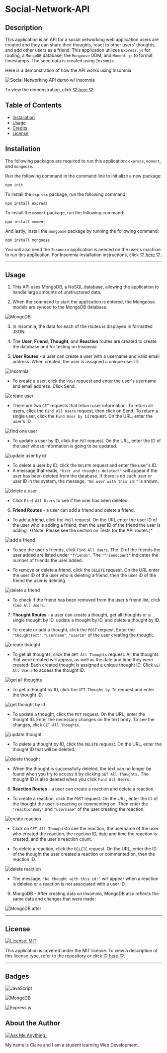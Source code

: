 # Social-Network-API

## Description

This application is an API for a social networking web application users are created and they can share their thoughts, react to other users' thoughts, and add other users as a friend. This application utilizes `Express.js` for routing, a `MongoDB` database, the `Mongoose` ODM, and `Moment.js` to format timestamps. The seed data is created using `Insomnia`.


Here is a demonstration of how the API works using Insomnia:

![Social Networking API demo w/ Insomnia](./assets/social-network-api-demo.gif)

To view the demonstration, click [♡ here ♡](https://streamable.com/lxvs7y)

## Table of Contents

- [Installation](#installation)
- [Usage](#usage)
- [Credits](#credits)
- [License](#license)

## Installation

The following packages are required to run this application: `express`, `moment`, and `mongoose`. 

Run the following command in the command line to initialize a new package:
~~~
npm init
~~~

To install the `express` package, run the following command:
~~~
npm install express
~~~
To install the `moment` package, run the following command:
~~~
npm install moment
~~~
And lastly, install the `mongoose` package by running the following command:
~~~
npm install mongoose
~~~


You will also need the `Insomnia` application is needed on the user's machine to run this application. For Insomnia installation instructions, click [♡ here ♡](https://docs.insomnia.rest/insomnia/install).

---
## Usage

1. This API uses MongoDB, a NoSQL database, allowing the application to handle large amounts of unstructured data.

2. When the command to start the application is entered, the Mongoose models are synced to the MongoDB database.

![MongoDB](./assets/images/MongoDb.png)

3. In Insomnia, the data for each of the routes is displayed in formatted JSON.

4. The **User**, **Friend**, **Thought**, and **Reaction** routes are created to create the database and for testing on Insomnia

5. **User Routes** - a user can create a user with a username and valid email address. When created, the user is assigned a unique user ID.

![insomnia](./assets/images/insomnia-set-up.png)

- To create a user, click the `POST` request and enter the user's username and email address. Click Send.

![create user](./assets/images/create-user.gif)

- There are two `GET` requests that return user information. To return all users, click the `Find All Users` request, then click on Send. To return a single user, click the `Find User by Id` request. On the URL, enter the user's ID.

![find one user](./assets/images/one-user.png)

- To update a user by ID, click the `PUT` request. On the URL, enter the ID of the user whose information is going to be updated.

![update user by id](./assets/images/update-user.gif)

- To delete a user by ID, click the `DELETE` request and enter the user's ID.
- A message that reads, `"User and thoughts deleted!"` will appear if the user has been deleted from the database. If there is no such user or user ID in the system, the message, `"No user with this id!"` is shown.

![delete a user](./assets/images/delete-user.gif)

- Click `Find All Users` to see if the user has been deleted.

6. **Friend Routes** - a user can add a friend and delete a friend.

- To add a friend, click the `POST` request. On the URL enter the user ID of the user who is adding a friend, then the user ID of the friend the user is adding. \*(Note: Please see the section on Tests for the API routes.)\*

![add a friend](./assets/images/friend-add.gif)

- To see the user's friends, click `Find All Users`. The ID of the friends the user added are listed under `"friends"`. The `"friendCount"` indicates the number of friends the user added.

- To remove or delete a friend, click the `DELETE` request. On the URL enter the user ID of the user who is deleting a friend, then the user ID of the friend the user is deleting.

![delete a friend](./assets/images/friend-delete.gif)

- To check if the friend has been removed from the user's friend list, click `Find All Users`.

7. **Thought Routes** - a user can create a thought, get all thoughts or a single thought by ID, update a thought by ID, and delete a thought by ID.

- To create or add a thought, click the `POST` request. Enter the `"thoughtText"`, `"username"`, `"userID"` of the user creating the thought.

![create thought]()

- To get all thoughts, click the `GET All Thoughts` request. All the thoughts that were created will appear, as well as the date and time they were created. Each created thought is assigned a unique thought ID. Click `GET All Users` to access the thought ID.

![get all thoughts]()

- To get a thought by ID, click the `GET Thought by Id` request and enter the thought ID.

![get thought by id]()

- To update a thought, click the `PUT` request. On the URL, enter the thought ID. Enter the necessary changes on the text body. To see the changes, click `GET All Thoughts`.

![update thought]()

- To delete a thought by ID, click the `DELETE` request. On the URL, enter the thought ID that will be deleted.

![delete thought]()

- When the thought is successfully deleted, the text can no longer be found when you try to access it by clicking `GET All Thoughts.` The thought ID is also deleted when you click `Find All Users.`

8. **Reaction Routes** - a user can create a reaction and delete a reaction.

- To create a reaction, click the `POST` request. On the URL, enter the ID of the thought the user is reacting or commenting on. Then enter the `"reactionBody"` and `"username"` of the user creating the reaction.

![create reaction](./assets/images/reaction-create.gif)

- Click on `GET All Thoughts`to see the reaction, the username of the user who created the reaction, the reaction ID, date and time the reaction is created, and the user's reaction count.

- To delete a reaction, click the `DELETE` request. On the URL, enter the ID of the thought the user created a reaction or commented on, then the reaction ID.

![delete reaction](./assets/images/reaction-delete.gif)

- The message, `"No thought with this id!"` will appear when a reaction is deleted or a reaction is not associated with a user ID.

9. MongoDB - After creating data on Insomnia, MongoDB also reflects the same data and changes that were made:

![MongoDB after](./assets/images/MongoDb-2.gif)

---
## License

[![License: MIT](https://img.shields.io/badge/License-MIT-yellow.svg)](https://opensource.org/licenses/MIT)

This application is covered under the MIT license.
To view a description of this license type, refer to the repository or click [♡ here ♡](https://opensource.org/licenses/MIT).

---

## Badges

![JavaScript](https://img.shields.io/badge/javascript-%23323330.svg?style=for-the-badge&logo=javascript&logoColor=%23F7DF1E)

![MongoDB](https://img.shields.io/badge/MongoDB-4EA94B?style=for-the-badge&logo=mongodb&logoColor=white)

![Express.js](https://img.shields.io/badge/Express.js-404D59?style=for-the-badge)

## About the Author

[![Ask Me Anything !](https://img.shields.io/badge/Ask%20me-anything-1abc9c.svg)](https://GitHub.com/Naereen/ama)

My name is Claire and I am a student learning Web Development.